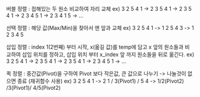 버블 정렬 : 접해있는 두 원소 비교하여 자리 교체 ex) 3 2 5 4 1 -> 2 3 5 4 1 -> 2 3 5 4 1 -> 2 3 4 5 1 -> 2 3 4 1 5 -> ...

선택 정렬 : 해당 값(Max/Min)을 찾아서 맨 앞과 교체 ex) 3 2 5 4 1 -> 1 2 5 4 3 -> 1 2 3 4 5

삽입 정렬 : index 1(2번째) 부터 시작, x(옮길 값)를 temp에 담고 x 앞의 원소들과 비교하여 삽입 위치를 정하고,
            삽입 위치 부터 x_index 앞 까지 원소들을 뒤로 옮긴다. ex) 3 2 5 4 1 -> 2 3 5 4 1 -> 2 3 5 4 1 -> 2 3 4 5 1 -> ...
     
퀵 정렬 : 중간값(Pivot)을 구하여 Pivot 보다 작은값, 큰 값으로 나누기 -> 나눌것이 없으면 종료 (재귀함수 사용)
          ex) 3 2 5 4 1 -> 2 1 / 3(Pivot1) / 5 4 ->  1/2(Pivot2) /3(Pivot1)/ 4/5(Pivot2)
